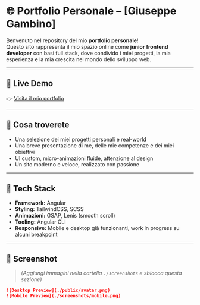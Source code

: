 # 🌐 Portfolio Personale – [Giuseppe Gambino]

Benvenuto nel repository del mio **portfolio personale**!  
Questo sito rappresenta il mio spazio online come **junior frontend developer** con basi full stack, dove condivido i miei progetti, la mia esperienza e la mia crescita nel mondo dello sviluppo web.

---

## 🔗 Live Demo

👉 [Visita il mio portfolio](https://share.google/vEeMbz5dmaH9pqGFo)  

---

## 📌 Cosa troverete

- Una selezione dei miei progetti personali e real-world
- Una breve presentazione di me, delle mie competenze e dei miei obiettivi
- UI custom, micro-animazioni fluide, attenzione al design
- Un sito moderno e veloce, realizzato con passione

---

## 🧰 Tech Stack

- **Framework:** Angular
- **Styling:** TailwindCSS, SCSS
- **Animazioni:** GSAP, Lenis (smooth scroll)
- **Tooling:** Angular CLI
- **Responsive:** Mobile e desktop già funzionanti, work in progress su alcuni breakpoint

---

## 📸 Screenshot

> *(Aggiungi immagini nella cartella `./screenshots` e sblocca questa sezione)*

```markdown
![Desktop Preview](./public/avatar.png)
![Mobile Preview](./screenshots/mobile.png)
